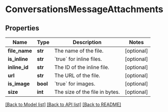 # ConversationsMessageAttachments

## Properties
Name | Type | Description | Notes
------------ | ------------- | ------------- | -------------
**file_name** | **str** | The name of the file. | [optional] 
**is_inline** | **str** | &#x60;true&#x60; for inline files. | [optional] 
**inline_id** | **str** | The ID of the inline file. | [optional] 
**url** | **str** | The URL of the file. | [optional] 
**is_image** | **bool** | &#x60;true&#x60; for images. | [optional] 
**size** | **int** | The size of the file in bytes. | [optional] 

[[Back to Model list]](../README.md#documentation-for-models) [[Back to API list]](../README.md#documentation-for-api-endpoints) [[Back to README]](../README.md)


